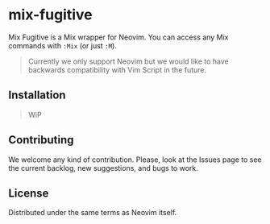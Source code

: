 # mix-fugitive
Mix Fugitive is a Mix wrapper for Neovim.
You can access any Mix commands with `:Mix` (or just `:M`).

> Currently we only support Neovim but we would like to have backwards compatibility with Vim Script in the future.

## Installation
> WiP

## Contributing
We welcome any kind of contribution.
Please, look at the Issues page to see the current backlog, new suggestions, and bugs to work.

## License
Distributed under the same terms as Neovim itself.
